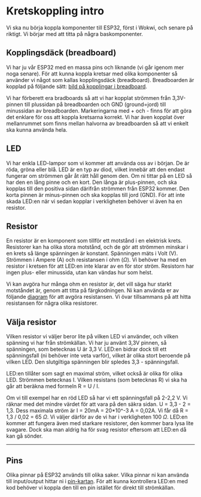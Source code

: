 # Kretskoppling intro
Vi ska nu börja koppla komponenter till ESP32, först i Wokwi, och senare på riktigt. Vi börjar med att titta på några baskomponenter.

## Kopplingsdäck (breadboard)

Vi har ju vår ESP32 med en massa pins och liknande (vi går igenom mer noga senare). För att kunna koppla kretsar med olika komponenter så använder vi något som kallas kopplingsdäck (breadboard). Breadboarden är kopplad på följande sätt:
[bild på kopplingar i breadboard](https://drive.google.com/file/d/1VpY8Iw3DK0x39SpjXRdX8oZWaAE6hbq-/view?usp=sharing).

Vi har förberett era bradboards så att vi har kopplat strömmen från 3,3V-pinnen till plussidan på breadboarden och GND (ground=jord) till minussidan av breadboarden. Markeringarna med + och - finns för att göra det enklare för oss att koppla kretsarna korrekt. Vi har även kopplat över mellanrummet som finns mellan halvorna av breadboarden så att vi enkelt ska kunna använda hela.

## LED

Vi har enkla LED-lampor som vi kommer att använda oss av i början. De är röda, gröna eller blå. LED är en typ av diod, vilket innebär att den endast fungerar om strömmen går åt rätt håll genom den. Om ni tittar på en LED så har den en lång pinne och en kort. Den långa är plus-pinnen, och ska kopplas till den positiva sidan därifrån strömmen från ESP32 kommer. Den korta pinnen är minus-pinnen och ska kopplas till jord (GND). För att inte skada LED:en när vi sedan kopplar i verkligheten behöver vi även ha en resistor.

## Resistor

En resistor är en komponent som tillför ett motstånd i en elektrisk krets. Resistorer kan ha olika stora motstånd, och de gör att strömmen minskar i en krets så länge spänningen är konstant. Spänningen mäts i Volt (V). Strömmen i Ampere (A) och resistansen i ohm ($\Omega$). Vi behöver ha med en resistor i kretsen för att LED:en inte klarar av en för stor ström. Resistorn har ingen plus- eller minussida, utan kan vändas hur som helst.

Vi kan avgöra hur många ohm en resistor är, det vill säga hur starkt motståndet är, genom att titta på färgkodningen. Ni kan använda er av följande [diagram](https://drive.google.com/file/d/1JZhu2TDsmYKSEjUwbutuufWjmNZ0FIKH/view?usp=sharing) för att avgöra resistansen. Vi övar tillsammans på att hitta resistansen för några olika resistorer.

## Välja resistor
Vilken resistor vi väljer beror lite på vilken LED vi använder, och vilken spänning vi har från strömkällan. Vi har ju använt 3,3V pinnen, så spänningen, som betecknas U är 3,3 V. LED:en bidrar dock till ett spänningsfall (ni behöver inte veta varför), vilket är olika stort beroende på vilken LED. Den slutgiltiga spänningen blir spledes 3,3 - spänningsfall.

LED:en tillåter som sagt en maximal ström, vilket också är olika för olika LED. Strömmen betecknas I. Vilken resistans (som betecknas R) vi ska ha går att beräkna med formeln R = U / I.

Om vi till exempel har en röd LED så har vi ett spänningsfall på 2-2,2 V. Vi räknar med det mindre värdet för att vara på den säkra sidan. U = 3,3 - 2 = 1,3. Dess maximala ström är I = 20mA = 20*10^-3 A = 0,02A. Vi får då R = 1,3 / 0,02 = 65 $\Omega$. Vi väljer därför av de vi har i verkligheten 100 $\Omega$. LED:en kommer att fungera även med starkare resistorer, den kommer bara lysa lite svagare. Dock ska man aldrig ha för svag resistor eftersom att LED:en då kan gå sönder.

---


## Pins
Olika pinnar på ESP32 används till olika saker. Vilka pinnar ni kan använda till input/output hittar ni i [pin-kartan](https://drive.google.com/file/d/17dw6Q5K3z3ruKLi4Ni3zaGkP_3yOIWBQ/view?usp=drive_link). För att kunna kontrollera LED:en med kod behöver vi koppla den till en pin istället för direkt till strömkällan.

